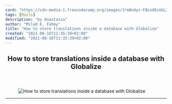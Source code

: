 ```yaml
---
card: "https://cdn-media-1.freecodecamp.org/images/1*m8n4yc-F8Ln4EcnbL3H-CQ.jpeg"
tags: [Rails]
description: "by Anastasia"
author: "Milad E. Fahmy"
title: "How to store translations inside a database with Globalize"
created: "2021-08-16T11:35:39+02:00"
modified: "2021-08-16T11:35:39+02:00"
---
```

<div class="site-wrapper">
<main id="site-main" class="site-main outer">
<div class="inner">
<article class="post-full post tag-rails tag-technology tag-translation tag-startup tag-apps-tag ">
<header class="post-full-header">
<h1 class="post-full-title">How to store translations inside a database with Globalize</h1>
</header>
<figure class="post-full-image">
<picture>
<source media="(max-width: 700px)" sizes="1px" srcset="data:image/gif;base64,R0lGODlhAQABAIAAAAAAAP///yH5BAEAAAAALAAAAAABAAEAAAIBRAA7 1w">
<source media="(min-width: 701px)" sizes="(max-width: 800px) 400px,
(max-width: 1170px) 700px,
1400px" srcset="https://cdn-media-1.freecodecamp.org/images/1*m8n4yc-F8Ln4EcnbL3H-CQ.jpeg 300w,
https://cdn-media-1.freecodecamp.org/images/1*m8n4yc-F8Ln4EcnbL3H-CQ.jpeg 600w,
https://cdn-media-1.freecodecamp.org/images/1*m8n4yc-F8Ln4EcnbL3H-CQ.jpeg 1000w,
https://cdn-media-1.freecodecamp.org/images/1*m8n4yc-F8Ln4EcnbL3H-CQ.jpeg 2000w">
<img onerror="this.style.display='none'" src="https://cdn-media-1.freecodecamp.org/images/1*m8n4yc-F8Ln4EcnbL3H-CQ.jpeg" alt="How to store translations inside a database with Globalize">
</picture>
</figure>
<section class="post-full-content">
<div class="post-content medium-migrated-article">
</div>
<hr>
</section>
</article>
</div>
</main>
</div>
<!-- Google Tag Manager (noscript) -->
<!-- End Google Tag Manager (noscript) -->
